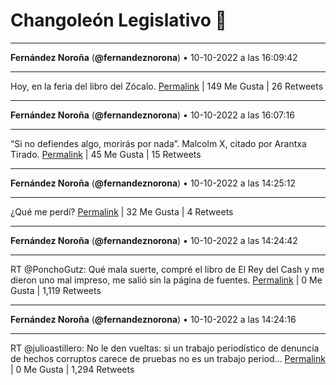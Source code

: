 # Changoleón Legislativo 🙈
*****
**Fernández Noroña** (**@fernandeznorona**) • 10-10-2022 a las 16:09:42
*****
Hoy, en la feria del libro del Zócalo.
[Permalink](https://twitter.com/fernandeznorona/status/1579625249414713346) | 149 Me Gusta | 26 Retweets
*****
**Fernández Noroña** (**@fernandeznorona**) • 10-10-2022 a las 16:07:16
*****
“Si no defiendes algo, morirás por nada”. Malcolm X, citado por Arantxa Tirado.
[Permalink](https://twitter.com/fernandeznorona/status/1579624636605952001) | 45 Me Gusta | 15 Retweets
*****
**Fernández Noroña** (**@fernandeznorona**) • 10-10-2022 a las 14:25:12
*****
¿Qué me perdí?
[Permalink](https://twitter.com/fernandeznorona/status/1579598953351643138) | 32 Me Gusta | 4 Retweets
*****
**Fernández Noroña** (**@fernandeznorona**) • 10-10-2022 a las 14:24:42
*****
RT @PonchoGutz: Qué mala suerte, compré el libro de El Rey del Cash y me dieron uno mal impreso, me salió sin la página de fuentes.
[Permalink](https://twitter.com/fernandeznorona/status/1579598828600451073) | 0 Me Gusta | 1,119 Retweets
*****
**Fernández Noroña** (**@fernandeznorona**) • 10-10-2022 a las 14:24:16
*****
RT @julioastillero: No le den vueltas: si un trabajo periodístico de denuncia de hechos corruptos carece de pruebas no es un trabajo period…
[Permalink](https://twitter.com/fernandeznorona/status/1579598716734144512) | 0 Me Gusta | 1,294 Retweets